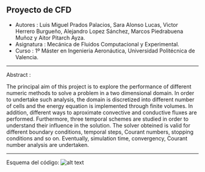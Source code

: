 Proyecto de CFD 
-------------------------------------------------------------
- Autores : Luis Miguel Prados Palacios, Sara Alonso Lucas, Victor Herrero Burgueño, Alejandro Lopez Sánchez, Marcos Piedrabuena Muñoz y Aitor Pitarch Ayza.
- Asignatura : Mecánica de Fluidos Computacional y Experimental.
- Curso : 1º Máster en Ingenieria Aeronáutica, Universidad Politécnica de Valencia.
------------------------
Abstract : 

The principal aim of this project is to explore the performance of different numeric methods to solve a problem in a two dimensional domain. In order to undertake such analysis, the domain is discretized into different number of cells and the energy equation is implemented through finite volumes. In addition, different ways to aproximate convective and conductive fluxes are performed. Furthermore, three temporal schemes are studied in order to understand their influence in the solution. The solver obteined is valid for different boundary conditions, temporal steps, Courant numbers, stopping conditions and so on. Eventually, simulation time, convergency, Courant number analysis are undertaken.

------------------------
Esquema del código:
![alt text](https://github.com/aitorpitayza/cfd_projekt/blob/main/EsquemaCodigo.tiff?raw=true)
